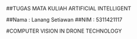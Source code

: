 ##TUGAS MATA KULIAH ARTIFICIAL INTELLIGENT

##Nama  : Lanang Setiawan
##NIM   : 5311421117

#COMPUTER VISION IN DRONE TECHNOLOGY
